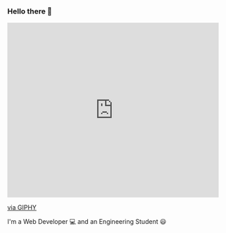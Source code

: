 ### Hello there 👋 
<iframe src="https://giphy.com/embed/kEWaYdvMwTIduesqGe" width="480" height="396" frameBorder="0" class="giphy-embed" allowFullScreen></iframe><p><a href="https://giphy.com/stickers/UAX-design-pgatour-uaxdesign-kEWaYdvMwTIduesqGe">via GIPHY</a></p>
I'm a Web Developer 💻 and an Engineering Student 😃
<!--
**raghadsam/raghadsam** is a ✨ _special_ ✨ repository because its `README.md` (this file) appears on your GitHub profile.

Here are some ideas to get you started:

- 🔭 I’m currently working on ...
- 🌱 I’m currently learning ...
- 👯 I’m looking to collaborate on ...
- 🤔 I’m looking for help with ...
- 💬 Ask me about ...
- 📫 How to reach me: ...
- 😄 Pronouns: ...
- ⚡ Fun fact: ...
-->
Let's get in touch 😎! </br>
&nbsp; &nbsp; &nbsp;  [LinkedIn](https://www.linkedin.com/in/raghad-al-samrout)
 </br> &nbsp; &nbsp;  &nbsp; raghad77samrout@gmail.com
    
